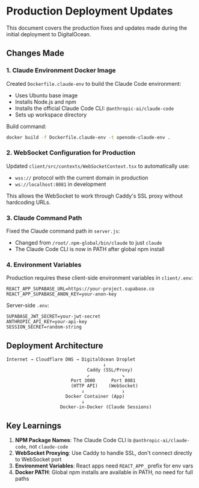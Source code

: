 # Production Deployment Updates

This document covers the production fixes and updates made during the initial deployment to DigitalOcean.

## Changes Made

### 1. Claude Environment Docker Image

Created `Dockerfile.claude-env` to build the Claude Code environment:
- Uses Ubuntu base image
- Installs Node.js and npm
- Installs the official Claude Code CLI: `@anthropic-ai/claude-code`
- Sets up workspace directory

Build command:
```bash
docker build -f Dockerfile.claude-env -t openode-claude-env .
```

### 2. WebSocket Configuration for Production

Updated `client/src/contexts/WebSocketContext.tsx` to automatically use:
- `wss://` protocol with the current domain in production
- `ws://localhost:8081` in development

This allows the WebSocket to work through Caddy's SSL proxy without hardcoding URLs.

### 3. Claude Command Path

Fixed the Claude command path in `server.js`:
- Changed from `/root/.npm-global/bin/claude` to just `claude`
- The Claude Code CLI is now in PATH after global npm install

### 4. Environment Variables

Production requires these client-side environment variables in `client/.env`:
```
REACT_APP_SUPABASE_URL=https://your-project.supabase.co
REACT_APP_SUPABASE_ANON_KEY=your-anon-key
```

Server-side `.env`:
```
SUPABASE_JWT_SECRET=your-jwt-secret
ANTHROPIC_API_KEY=your-api-key
SESSION_SECRET=random-string
```

## Deployment Architecture

```
Internet → Cloudflare DNS → DigitalOcean Droplet
                                    ↓
                              Caddy (SSL/Proxy)
                              ↙            ↘
                        Port 3000      Port 8081
                        (HTTP API)    (WebSocket)
                            ↓              ↓
                      Docker Container (App)
                            ↓
                    Docker-in-Docker (Claude Sessions)
```

## Key Learnings

1. **NPM Package Names**: The Claude Code CLI is `@anthropic-ai/claude-code`, not `claude-code`
2. **WebSocket Proxying**: Use Caddy to handle SSL, don't connect directly to WebSocket port
3. **Environment Variables**: React apps need `REACT_APP_` prefix for env vars
4. **Docker PATH**: Global npm installs are available in PATH, no need for full paths